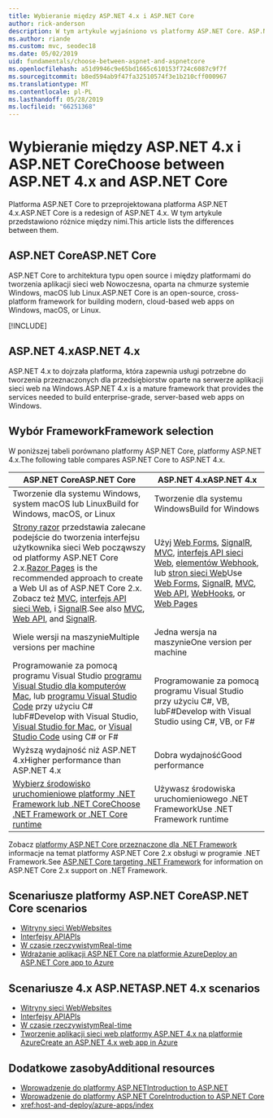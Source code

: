 ```yaml
---
title: Wybieranie między ASP.NET 4.x i ASP.NET Core
author: rick-anderson
description: W tym artykule wyjaśniono vs platformy ASP.NET Core. ASP.NET 4.x i jak dokonać wyboru między nimi.
ms.author: riande
ms.custom: mvc, seodec18
ms.date: 05/02/2019
uid: fundamentals/choose-between-aspnet-and-aspnetcore
ms.openlocfilehash: a51d9946c9e65bd1665c610153f724c6087c9f7f
ms.sourcegitcommit: b8ed594ab9f47fa32510574f3e1b210cff000967
ms.translationtype: MT
ms.contentlocale: pl-PL
ms.lasthandoff: 05/28/2019
ms.locfileid: "66251368"
---
```

# <a name="choose-between-aspnet-4x-and-aspnet-core"></a><span data-ttu-id="33779-103">Wybieranie między ASP.NET 4.x i ASP.NET Core</span><span class="sxs-lookup"><span data-stu-id="33779-103">Choose between ASP.NET 4.x and ASP.NET Core</span></span>

<span data-ttu-id="33779-104">Platforma ASP.NET Core to przeprojektowana platforma ASP.NET 4.x.</span><span class="sxs-lookup"><span data-stu-id="33779-104">ASP.NET Core is a redesign of ASP.NET 4.x.</span></span> <span data-ttu-id="33779-105">W tym artykule przedstawiono różnice między nimi.</span><span class="sxs-lookup"><span data-stu-id="33779-105">This article lists the differences between them.</span></span>

## <a name="aspnet-core"></a><span data-ttu-id="33779-106">ASP.NET Core</span><span class="sxs-lookup"><span data-stu-id="33779-106">ASP.NET Core</span></span>

<span data-ttu-id="33779-107">ASP.NET Core to architektura typu open source i między platformami do tworzenia aplikacji sieci web Nowoczesna, oparta na chmurze systemie Windows, macOS lub Linux.</span><span class="sxs-lookup"><span data-stu-id="33779-107">ASP.NET Core is an open-source, cross-platform framework for building modern, cloud-based web apps on Windows, macOS, or Linux.</span></span>

[!INCLUDE[](~/includes/benefits.md)]

## <a name="aspnet-4x"></a><span data-ttu-id="33779-108">ASP.NET 4.x</span><span class="sxs-lookup"><span data-stu-id="33779-108">ASP.NET 4.x</span></span>

<span data-ttu-id="33779-109">ASP.NET 4.x to dojrzała platforma, która zapewnia usługi potrzebne do tworzenia przeznaczonych dla przedsiębiorstw oparte na serwerze aplikacji sieci web na Windows.</span><span class="sxs-lookup"><span data-stu-id="33779-109">ASP.NET 4.x is a mature framework that provides the services needed to build enterprise-grade, server-based web apps on Windows.</span></span>

## <a name="framework-selection"></a><span data-ttu-id="33779-110">Wybór Framework</span><span class="sxs-lookup"><span data-stu-id="33779-110">Framework selection</span></span>

<span data-ttu-id="33779-111">W poniższej tabeli porównano platformy ASP.NET Core, platformy ASP.NET 4.x.</span><span class="sxs-lookup"><span data-stu-id="33779-111">The following table compares ASP.NET Core to ASP.NET 4.x.</span></span>

| <span data-ttu-id="33779-112">ASP.NET Core</span><span class="sxs-lookup"><span data-stu-id="33779-112">ASP.NET Core</span></span> | <span data-ttu-id="33779-113">ASP.NET 4.x</span><span class="sxs-lookup"><span data-stu-id="33779-113">ASP.NET 4.x</span></span> |
|---|---|
|<span data-ttu-id="33779-114">Tworzenie dla systemu Windows, system macOS lub Linux</span><span class="sxs-lookup"><span data-stu-id="33779-114">Build for Windows, macOS, or Linux</span></span>|<span data-ttu-id="33779-115">Tworzenie dla systemu Windows</span><span class="sxs-lookup"><span data-stu-id="33779-115">Build for Windows</span></span>|
|<span data-ttu-id="33779-116">[Strony razor](xref:razor-pages/index) przedstawia zalecane podejście do tworzenia interfejsu użytkownika sieci Web począwszy od platformy ASP.NET Core 2.x.</span><span class="sxs-lookup"><span data-stu-id="33779-116">[Razor Pages](xref:razor-pages/index) is the recommended approach to create a Web UI as of ASP.NET Core 2.x.</span></span> <span data-ttu-id="33779-117">Zobacz też [MVC](xref:mvc/overview), [interfejs API sieci Web](xref:tutorials/first-web-api), i [SignalR](xref:signalr/introduction).</span><span class="sxs-lookup"><span data-stu-id="33779-117">See also [MVC](xref:mvc/overview), [Web API](xref:tutorials/first-web-api), and [SignalR](xref:signalr/introduction).</span></span>|<span data-ttu-id="33779-118">Użyj [Web Forms](/aspnet/web-forms), [SignalR](/aspnet/signalr), [MVC](/aspnet/mvc), [interfejs API sieci Web](/aspnet/web-api/), [elementów Webhook](/aspnet/webhooks/), lub [stron sieci Web](/aspnet/web-pages)</span><span class="sxs-lookup"><span data-stu-id="33779-118">Use [Web Forms](/aspnet/web-forms), [SignalR](/aspnet/signalr), [MVC](/aspnet/mvc), [Web API](/aspnet/web-api/), [WebHooks](/aspnet/webhooks/), or [Web Pages](/aspnet/web-pages)</span></span>|
|<span data-ttu-id="33779-119">Wiele wersji na maszynie</span><span class="sxs-lookup"><span data-stu-id="33779-119">Multiple versions per machine</span></span>|<span data-ttu-id="33779-120">Jedna wersja na maszynie</span><span class="sxs-lookup"><span data-stu-id="33779-120">One version per machine</span></span>|
|<span data-ttu-id="33779-121">Programowanie za pomocą programu Visual Studio [programu Visual Studio dla komputerów Mac](https://visualstudio.microsoft.com/vs/mac/), lub [programu Visual Studio Code](https://code.visualstudio.com/) przy użyciu C# lubF#</span><span class="sxs-lookup"><span data-stu-id="33779-121">Develop with Visual Studio, [Visual Studio for Mac](https://visualstudio.microsoft.com/vs/mac/), or [Visual Studio Code](https://code.visualstudio.com/) using C# or F#</span></span>|<span data-ttu-id="33779-122">Programowanie za pomocą programu Visual Studio przy użyciu C#, VB, lubF#</span><span class="sxs-lookup"><span data-stu-id="33779-122">Develop with Visual Studio using C#, VB, or F#</span></span>|
|<span data-ttu-id="33779-123">Wyższą wydajność niż ASP.NET 4.x</span><span class="sxs-lookup"><span data-stu-id="33779-123">Higher performance than ASP.NET 4.x</span></span>|<span data-ttu-id="33779-124">Dobra wydajność</span><span class="sxs-lookup"><span data-stu-id="33779-124">Good performance</span></span>|
|[<span data-ttu-id="33779-125">Wybierz środowisko uruchomieniowe platformy .NET Framework lub .NET Core</span><span class="sxs-lookup"><span data-stu-id="33779-125">Choose .NET Framework or .NET Core runtime</span></span>](/dotnet/standard/choosing-core-framework-server)|<span data-ttu-id="33779-126">Używasz środowiska uruchomieniowego .NET Framework</span><span class="sxs-lookup"><span data-stu-id="33779-126">Use .NET Framework runtime</span></span>|

<span data-ttu-id="33779-127">Zobacz [platformy ASP.NET Core przeznaczone dla .NET Framework](xref:index#target-framework) informacje na temat platformy ASP.NET Core 2.x obsługi w programie .NET Framework.</span><span class="sxs-lookup"><span data-stu-id="33779-127">See [ASP.NET Core targeting .NET Framework](xref:index#target-framework) for information on ASP.NET Core 2.x support on .NET Framework.</span></span>

## <a name="aspnet-core-scenarios"></a><span data-ttu-id="33779-128">Scenariusze platformy ASP.NET Core</span><span class="sxs-lookup"><span data-stu-id="33779-128">ASP.NET Core scenarios</span></span>

* [<span data-ttu-id="33779-129">Witryny sieci Web</span><span class="sxs-lookup"><span data-stu-id="33779-129">Websites</span></span>](xref:tutorials/first-mvc-app/index)
* [<span data-ttu-id="33779-130">Interfejsy API</span><span class="sxs-lookup"><span data-stu-id="33779-130">APIs</span></span>](xref:tutorials/first-web-api)
* [<span data-ttu-id="33779-131">W czasie rzeczywistym</span><span class="sxs-lookup"><span data-stu-id="33779-131">Real-time</span></span>](xref:signalr/index)
* [<span data-ttu-id="33779-132">Wdrażanie aplikacji ASP.NET Core na platformie Azure</span><span class="sxs-lookup"><span data-stu-id="33779-132">Deploy an ASP.NET Core app to Azure</span></span>](/azure/app-service/app-service-web-get-started-dotnet)

## <a name="aspnet-4x-scenarios"></a><span data-ttu-id="33779-133">Scenariusze 4.x ASP.NET</span><span class="sxs-lookup"><span data-stu-id="33779-133">ASP.NET 4.x scenarios</span></span>

* [<span data-ttu-id="33779-134">Witryny sieci Web</span><span class="sxs-lookup"><span data-stu-id="33779-134">Websites</span></span>](/aspnet/mvc)
* [<span data-ttu-id="33779-135">Interfejsy API</span><span class="sxs-lookup"><span data-stu-id="33779-135">APIs</span></span>](/aspnet/web-api)
* [<span data-ttu-id="33779-136">W czasie rzeczywistym</span><span class="sxs-lookup"><span data-stu-id="33779-136">Real-time</span></span>](/aspnet/signalr)
* [<span data-ttu-id="33779-137">Tworzenie aplikacji sieci web platformy ASP.NET 4.x na platformie Azure</span><span class="sxs-lookup"><span data-stu-id="33779-137">Create an ASP.NET 4.x web app in Azure</span></span>](/azure/app-service/app-service-web-get-started-dotnet-framework)

## <a name="additional-resources"></a><span data-ttu-id="33779-138">Dodatkowe zasoby</span><span class="sxs-lookup"><span data-stu-id="33779-138">Additional resources</span></span>

* [<span data-ttu-id="33779-139">Wprowadzenie do platformy ASP.NET</span><span class="sxs-lookup"><span data-stu-id="33779-139">Introduction to ASP.NET</span></span>](/aspnet/overview)
* [<span data-ttu-id="33779-140">Wprowadzenie do platformy ASP.NET Core</span><span class="sxs-lookup"><span data-stu-id="33779-140">Introduction to ASP.NET Core</span></span>](xref:index)
* <xref:host-and-deploy/azure-apps/index>
